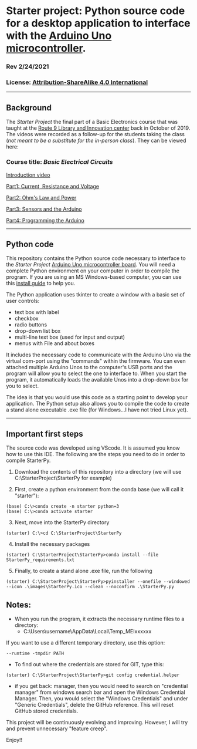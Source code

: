 # Starter project: Python source code for a desktop application to interface with the [Arduino Uno microcontroller](https://github.com/tclupper/StarterUno).

### Rev 2/24/2021
### License: [Attribution-ShareAlike 4.0 International](https://creativecommons.org/licenses/by-sa/4.0)

---
## Background
The _Starter Project_ the final part of a Basic Electronics course that was taught at the [Route 9 Library and Innovation center](https://nccde.org/1389/Route-9-Library-Innovation-Center) back in October of 2019.  The videos were recorded as a follow-up for the students taking the class (*not meant to be a substitute for the in-person class*).  They can be viewed here:

### Course title: _Basic Electrical Circuits_

[Introduction video](https://youtu.be/7xKFPJ8yrWM)

[Part1: Current, Resistance and Voltage](https://youtu.be/wcw07wuuB8o)

[Part2: Ohm's Law and Power](https://youtu.be/5naIT84_2M0)

[Part3: Sensors and the Arduino](https://youtu.be/qC13UVfvqh0)

[Part4: Programming the Arduino](https://youtu.be/MEm4goe0QIw)

---
## Python code
This repository contains the Python source code necessary to interface to the _Starter Project_ [Arduino Uno microcontroller board](https://github.com/tclupper/StarterUno). You will need a complete Python environment on your computer in order to compile the program.  If you are using an MS Windows-based computer, you can use this [install guide](https://github.com/tclupper/PythonInstallGuide) to help you.

The Python application uses tkinter to create a window with a basic set of user controls:
* text box with label
* checkbox
* radio buttons
* drop-down list box
* multi-line text box (used for input and output)
* menus with File and about boxes

It includes the necessary code to communicate with the Arduino Uno via the virtual com-port using the "commands" within the firmware.  You can even attached multiple Arduino Unos to the computer's USB ports and the program will allow you to select the one to interface to.  When you start the program, it automatically loads the available Unos into a drop-down box for you to select. 

The idea is that you would use this code as a starting point to develop your application.  The Python setup also allows you to compile the code to create a stand alone executable .exe file (for Windows...I have not tried Linux yet).

---

## Important first steps

The source code was developed using VScode. It is assumed you know how to use this IDE. The following are the steps you need to do in order to compile StarterPy.

1) Download the contents of this repository into a directory (we will use C:\StarterProject\StarterPy for example)

2) First, create a python environment from the conda base (we will call it "starter"):

```
(base) C:\>conda create -n starter python=3
(base) C:\>conda activate starter
```
3) Next, move into the StarterPy directory
```
(starter) C:\>cd C:\StarterProject\StarterPy
```
4) Install the necessary packages
```
(starter) C:\StarterProject\StarterPy>conda install --file StarterPy_requirements.txt
```
5) Finally, to create a stand alone .exe file, run the following
```
(starter) C:\StarterProject\StarterPy>pyinstaller --onefile --windowed --icon .\images\StarterPy.ico --clean --noconfirm .\StarterPy.py
```
## Notes:
* When you run the program, it extracts the necessary runtime files to a directory:
    * C:\Users\username\AppData\Local\Temp\_MEIxxxxxx

If you want to use a different temporary directory, use this option:
```
--runtime -tmpdir PATH
```
* To find out where the credentials are stored for GIT, type this:
```
(starter) C:\StarterProject\StarterPy>git config credential.helper
```
* if you get back: manager, then you would need to search on "credential manager" from windows search bar and open the Windows Credential Manager. Then, you would select the "Windows Credentials" and under "Generic Credentials", delete the GitHub reference.  This will reset GitHub stored credentials.


This project will be continuously evolving and improving.  However, I will try and prevent unnecessary "feature creep".

Enjoy!!


